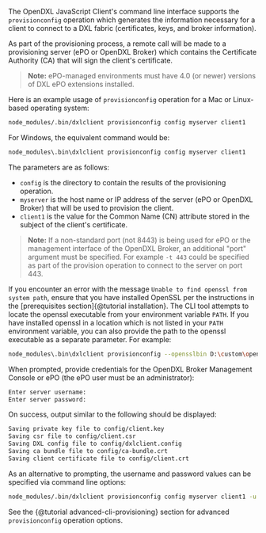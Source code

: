 The OpenDXL JavaScript Client's command line interface supports the
`provisionconfig` operation which generates the information necessary for a
client to connect to a DXL fabric (certificates, keys, and broker information).

As part of the provisioning process, a remote call will be made to a
provisioning server (ePO or OpenDXL Broker) which contains the Certificate
Authority (CA) that will sign the client's certificate.

> **Note:** ePO-managed environments must have 4.0 (or newer) versions of
> DXL ePO extensions installed.

Here is an example usage of `provisionconfig` operation for a Mac or Linux-based
operating system:

```sh
node_modules/.bin/dxlclient provisionconfig config myserver client1
```

For Windows, the equivalent command would be:

```sh
node_modules\.bin\dxlclient provisionconfig config myserver client1
```

The parameters are as follows:

* `config` is the directory to contain the results of the provisioning
  operation.
* `myserver` is the host name or IP address of the server (ePO or OpenDXL
  Broker) that will be used to provision the client.
* `client1` is the value for the Common Name (CN) attribute stored in the
  subject of the client's certificate.

> **Note:** If a non-standard port (not 8443) is being used for ePO or the
> management interface of the OpenDXL Broker, an additional "port" argument
> must be specified. For example ``-t 443`` could be specified as part of the
> provision operation to connect to the server on port 443.

If you encounter an error with the message
`Unable to find openssl from system path`, ensure that you have installed
OpenSSL per the instructions in the
[prerequisites section]{@tutorial installation}. The CLI tool attempts to
locate the openssl executable from your environment variable `PATH`. If you
have installed openssl in a location which is not listed in your `PATH`
environment variable, you can also provide the path to the openssl executable
as a separate parameter. For example:

```sh
node_modules\.bin\dxlclient provisionconfig --opensslbin D:\custom\openssl.exe config myserver client1
```

When prompted, provide credentials for the OpenDXL Broker Management Console
or ePO (the ePO user must be an administrator):

```sh
Enter server username:
Enter server password:
```

On success, output similar to the following should be displayed:

```sh
Saving private key file to config/client.key
Saving csr file to config/client.csr
Saving DXL config file to config/dxlclient.config
Saving ca bundle file to config/ca-bundle.crt
Saving client certificate file to config/client.crt
```

As an alternative to prompting, the username and password values can be
specified via command line options:

```sh
node_modules/.bin/dxlclient provisionconfig config myserver client1 -u myuser -p mypass
```

See the {@tutorial advanced-cli-provisioning} section for advanced
`provisionconfig` operation options.
